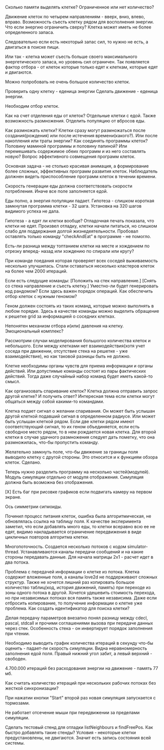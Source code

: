 Сколько памяти выделять клетке? Ограниченное или нет количество?

Движение клеток по четырем направлениям - вверх, вниз, влево, вправо.
Возможность съесть клетку рядом для восполнения энергии.
Что если энергию ограничить сверху? Клетка может иметь не более определенного
запаса. 

Следовательно если есть некоторый запас сил, то нужно не есть, а
двигаться в поиске пищи.

Или так - клетка может съесть больше своего максимального энергетического
запаса, но уровень сил ограничен. Так появляется фактор отбора - от клеток
которые только едят к клеткам, которые едят и двигаются.

Можно попробовать не очень большое количество клеток.

Проверить одну клетку - еденица энергии
Сделать движение - еденица энергии.

Необходим отбор клеток.

Как на счет отделения еды от клеток? Отдельные клетки с едой. Также
возможность размножения. Отделить популяцию от вбросов еды.

Как размножать клетки? Клетки сразу могут размножаться после создания(рождения)
или после истечения времени(какого?). Или после накопления или траты
энергии? Как соединять программы клеток? Половину маминой программы и
половину папиной? Или перемешивать содержимое обеих программ и из него
составлять новую? Вопрос эффективного совмещения программ клеток.

Основная задача - не столько красивая анимация, а формирование более
сложных, эффективных программ развития клеток. Наблюдатель должнен видеть
приспособление программ клеток в течении времени.

Скорость генерации еды должна соответствовать скорости потребления. Иначе
все поле заполняется едой.

Еды полно, а энергия популяции падает. Гипотеза - слишком короткая замкнутая
программа клетки - 32 шага. Установка на 320 шагов видимого успеха не дала.

Гипотеза - а едят ли клетки вообще? Отладочная печать показала, что клетки
не едят. Произвел отладку, клетки начали питаться, но слишком слабо для
поддержания долгой жизнедеятельности. Пробовал оставлять только команду
"checkAndEat" в программе - не помогло.

Есть-ли разница между топтанием клетки на месте и хождением по отрезку вперед-
назад или хождению по спирали или кругу?

При команде поедания которая проверяет всех соседей выживаемость несколько
улучшилась. Стали оставаться несколько кластеров клеток на более чем 2000
итераций.

Если есть следущие команды:
[Положить на стек направление.]
[Снять со стека направление и съесть клетку.]
Уместно-ли будет генерировать код рандомом? Если здесь важен порядок
операций. Как обеспечить отбор клеток с нужным геномом?

Геном должен состоять из таких команд, которые можно выполнять в любом порядке.
Здесь в качестве команды можно выделить обращение к решетке grid за информацией
о соседних клетках.

Непонятен механизм отбора и(или) давления на клетку. Эмоциональный комплекс?

Рассмотрим случаи моделирования большогоо количества клеток и небольшого.
Если между клетками нет взаимодействия(хотя учет соседа при движении, отсутствие
стека на решетке - уже взаимодействие), но как таковой разницы быть не должно.

Клетке необходимы органы чувств для приема информации и органы действий.
Или допустимые команды состоят из пары фактических действий. Тогда даже
случайный набор команд будет иметь какой-то смысл.

Как организовать спаривание клеток? Клетка должна отправить запрос другой
клетке? И получить ответ? Интересная тема если клетки могут общаться между
собой какими-то командами.

Клетка подает сигнал о желании спаривания. Он может быть услышан другой
клеткой подавший сигнал в определенном радиусе. Или может быть услышан
клеткой рядом. Если две клетки рядом имеют соответствующий сигнал,
то их геном объединяется, если есть свободное место рядом, то в нем рождается
новая клетка. Для второй клетки в случае удачного размножения следует дать
пометку, что она размножилась, что-бы пропустить команду.

Желательно замкнуть поле, что-бы движение за границы поля выводило клетку с
другой стороны. Это относится и к функциям обзора клеток.
Сделано.

Теперь нужно разделить программу на несколько частей(модулей).
Модуль симуляции отдельно от модуля отображения. Симуляция должна быть
возможна без отображения. 

[X] Есть баг при рисовке графиков если подвигать камеру на первом экране.

Ось симметрии сигмоиды.

Починил процесс питания клеток, ошибка была алгоритмическая, не обновлялась
ссылка на таблицу поля. К качестве эксперимента заметил, что если добавлять
много еды, то клетки всеравно всю ее не едят, видимо накладывается ограничение
передвижения в виде цикличных повторов алгоритма клетки.

Многопоточность. Создается несколько потоков с кодом simulator-thread.
Устанавливаются каналы передачи сообщений и на какие стороны передавать
данные. Для начала матрицы 2x1 - расчет идет в два потока.

Проблема с передачей информации о клетке из потока. Клетка содержит вложенные
поля, а каналы love2d не поддерживают сложных структур. Также не хочется лишний
раз копировать большое количество таблиц(код, история движений, память) при
переходе из зоны одного потока в другой. Хочется удешевить стоимость перехода,
но при независимых потоках вся память также независима. Даже если отбросить
копирование, то получение информации о клетке уже проблема. Как создать 
идентификатор для поиска клетки?

Делая передачу параметров внезапно понял разницу между cdecl, pascal, stdcall
и прочими соглашениями вызова при передаче данных через стек. Особенность
стека - он инвертирует порядок заполнения при чтении.

Необходимо выводить график количества итераций в секунду что-бы оценить -
падает-ли скорость симуляции.
Видна неравномерность заполнения едой поля. Правый нижний угол забит, а левый 
верхний - свободен.

4.700.000 итераций без расходования энергии на движение - память 77 мб.

Как считать количество итераций при нескольких рабочих потоках без жесткой
синхронизации?

При нажатии кнопки "Start" второй раз новая симуляция запускается с тормозами.

Не работает отсечение мыши при передвижении за пределами симуляции.

Сделать тестовый стенд для отладки listNeighbours и findFreePos. Как быстро
добавлять такие стенды? Условия - некоторые клетки предустановлены, не 
двигаются. Значит есть запись состояния всей системы.
